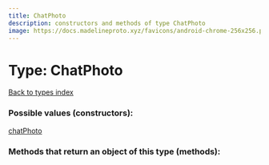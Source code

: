 ```yaml
---
title: ChatPhoto
description: constructors and methods of type ChatPhoto
image: https://docs.madelineproto.xyz/favicons/android-chrome-256x256.png
---
```

# Type: ChatPhoto  
[Back to types index](index.md)



### Possible values (constructors):

[chatPhoto](../constructors/chatPhoto.md)  



### Methods that return an object of this type (methods):



